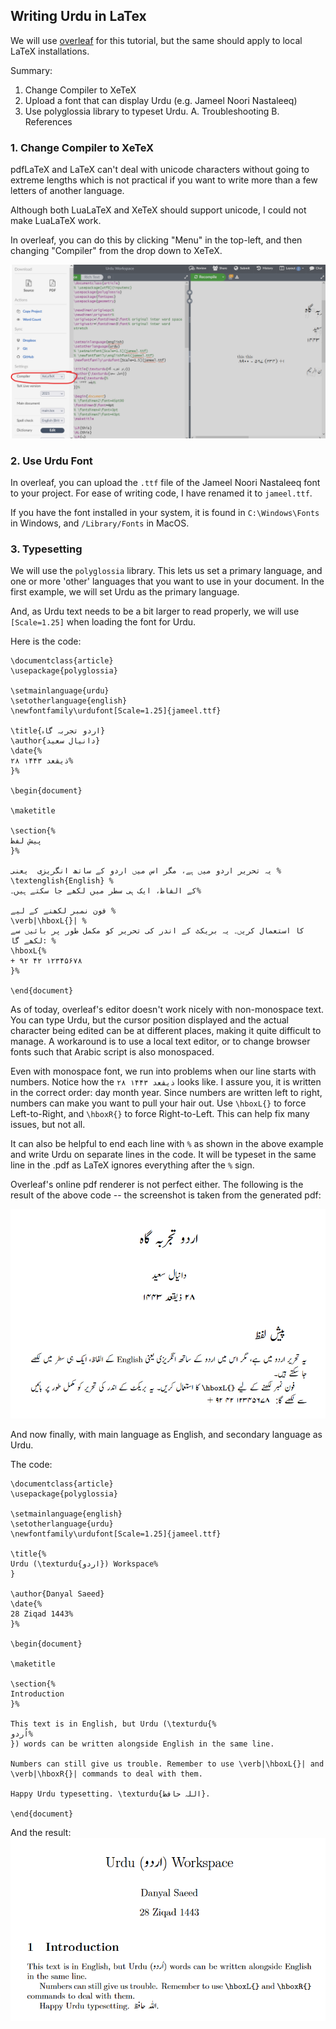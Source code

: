 ## Writing Urdu in LaTex

We will use [overleaf](https://www.overleaf.com) for this tutorial, but the same should apply to local LaTeX installations.

Summary:
1. Change Compiler to XeTeX
2. Upload a font that can display Urdu (e.g. Jameel Noori Nastaleeq)
3. Use polyglossia library to typeset Urdu.
A. Troubleshooting
B. References

### 1. Change Compiler to XeTeX

pdfLaTeX and LaTeX can't deal with unicode characters without going to extreme lengths which is not practical if you want to write more than a few letters of another language.

Although both LuaLaTeX and XeTeX should support unicode, I could not make LuaLaTeX work.

In overleaf, you can do this by clicking "Menu" in the top-left, and then changing "Compiler" from the drop down to XeTeX.

![Change Compiler to XeTeX](img/latex_tut/1-compiler.png)


### 2. Use Urdu Font

In overleaf, you can upload the `.ttf` file of the Jameel Noori Nastaleeq font to your project. For ease of writing code, I have renamed it to `jameel.ttf`.

If you have the font installed in your system, it is found in `C:\Windows\Fonts` in Windows, and `/Library/Fonts` in MacOS.

### 3. Typesetting

We will use the `polyglossia` library. This lets us set a primary language, and one or more 'other' languages that you want to use in your document. In the first example, we will set Urdu as the primary language.

And, as Urdu text needs to be a bit larger to read properly, we will use `[Scale=1.25]` when loading the font for Urdu.

Here is the code:
```
\documentclass{article}
\usepackage{polyglossia}

\setmainlanguage{urdu}
\setotherlanguage{english}
\newfontfamily\urdufont[Scale=1.25]{jameel.ttf}

\title{اردو تجربہ گاہ}
\author{دانیال سعید}
\date{%
۲۸ ذیقعد ۱۴۴۳%
}%

\begin{document}

\maketitle

\section{%
پیش لفظ
}%

یہ تحریر اردو میں ہے، مگر اس میں اردو کے ساتھ انگریزی  یعنی %
\textenglish{English} %
کے الفاظ، ایک ہی سطر میں لکھے جا سکتے ہیں۔%

فون نمبر لکھنے کے لیے %
\verb|\hboxL{}| %
کا استعمال کریں۔ یہ بریکٹ کے اندر کی تحریر کو مکمل طور پر بائیں سے لکھے گا: %
\hboxL{%
+ ۹۲ ۴۲ ۱۲۳۴۵۶۷۸
}%

\end{document}

```

As of today, overleaf's editor doesn't work nicely with non-monospace text. You can type Urdu, but the cursor position displayed and the actual character being edited can be at different places, making it quite difficult to manage. A workaround is to use a local text editor, or to change browser fonts such that Arabic script is also monospaced.

Even with monospace font, we run into problems when our line starts with numbers. Notice how the `۲۸ ذیقعد ۱۴۴۳` looks like. I assure you, it is written in the correct order: day month year. Since numbers are written left to right, numbers can make you want to pull your hair out. Use `\hboxL{}` to force Left-to-Right, and `\hboxR{}` to force Right-to-Left. This can help fix many issues, but not all.

It can also be helpful to end each line with `%` as shown in the above example and write Urdu on separate lines in the code. It will be typeset in the same line in the .pdf as LaTeX ignores everything after the `%` sign.

Overleaf's online pdf renderer is not perfect either. The following is the result of the above code -- the screenshot is taken from the generated pdf:

![Result with main language set as Urdu](img/latex_tut/2-result_urdu.png)

And now finally, with main language as English, and secondary language as Urdu.

The code:
```
\documentclass{article}
\usepackage{polyglossia}

\setmainlanguage{english}
\setotherlanguage{urdu}
\newfontfamily\urdufont[Scale=1.25]{jameel.ttf}

\title{%
Urdu (\texturdu{اردو}) Workspace%
}

\author{Danyal Saeed}
\date{%
28 Ziqad 1443%
}%

\begin{document}

\maketitle

\section{%
Introduction
}%

This text is in English, but Urdu (\texturdu{%
اُردو%
}) words can be written alongside English in the same line.

Numbers can still give us trouble. Remember to use \verb|\hboxL{}| and \verb|\hboxR{}| commands to deal with them.

Happy Urdu typesetting. \texturdu{اللہ حافظ}.

\end{document}
```

And the result:
![Result with main language set as English](img/latex_tut/2-result_english.png)